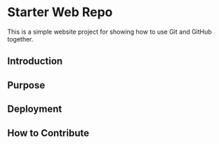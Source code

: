 # Starter Web Repo

This is a simple website project for showing 
how to use Git and GitHub together.

## Introduction

## Purpose

## Deployment


## How to Contribute